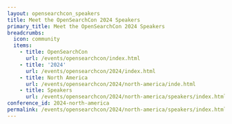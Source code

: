 ```yaml
---
layout: opensearchcon_speakers
title: Meet the OpenSearchCon 2024 Speakers
primary_title: Meet the OpenSearchCon 2024 Speakers
breadcrumbs:
  icon: community
  items:
    - title: OpenSearchCon
      url: /events/opensearchcon/index.html
    - title: '2024'
      url: /events/opensearchcon/2024/index.html
    - title: North America
      url: /events/opensearchcon/2024/north-america/inde.html
    - title: Speakers
      url: /events/opensearchcon/2024/north-america/speakers/index.html
conference_id: 2024-north-america
permalink: /events/opensearchcon/2024/north-america/speakers/index.html
---
```


